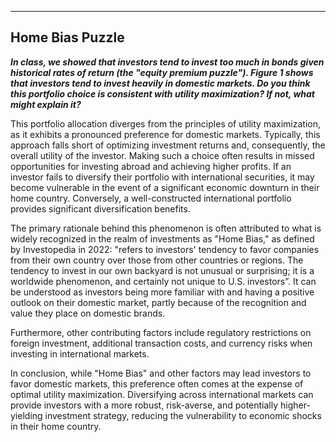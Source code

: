 
---

## Home Bias Puzzle
***In class, we showed that investors tend to invest too much in bonds given historical rates of return (the "equity premium puzzle"). Figure 1 shows that investors tend to invest heavily in domestic markets. Do you think this portfolio choice is consistent with utility maximization? If not, what might explain it?***

This portfolio allocation diverges from the principles of utility maximization, as it exhibits a pronounced preference for domestic markets. Typically, this approach falls short of optimizing investment returns and, consequently, the overall utility of the investor. Making such a choice often results in missed opportunities for investing abroad and achieving higher profits. If an investor fails to diversify their portfolio with international securities, it may become vulnerable in the event of a significant economic downturn in their home country. Conversely, a well-constructed international portfolio provides significant diversification benefits.

The primary rationale behind this phenomenon is often attributed to what is widely recognized in the realm of investments as "Home Bias," as defined by Investopedia in 2022: "refers to investors' tendency to favor companies from their own country over those from other countries or regions. The tendency to invest in our own backyard is not unusual or surprising; it is a worldwide phenomenon, and certainly not unique to U.S. investors”. It can be understood as investors being more familiar with and having a positive outlook on their domestic market, partly because of the recognition and value they place on domestic brands.

Furthermore, other contributing factors include regulatory restrictions on foreign investment, additional transaction costs, and currency risks when investing in international markets.

In conclusion, while "Home Bias" and other factors may lead investors to favor domestic markets, this preference often comes at the expense of optimal utility maximization. Diversifying across international markets can provide investors with a more robust, risk-averse, and potentially higher-yielding investment strategy, reducing the vulnerability to economic shocks in their home country. 
